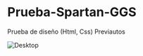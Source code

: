 # Prueba-Spartan-GGS
Prueba de diseño (Html, Css) Previautos

![Desktop](https://user-images.githubusercontent.com/67718246/141365284-f5d9c029-8e15-4afd-adde-b22a309cc27c.jpeg)
